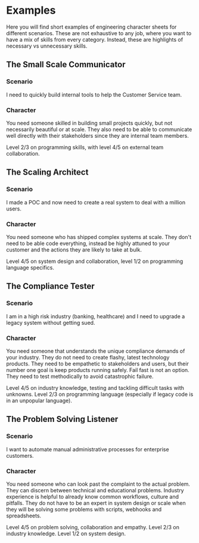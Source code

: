 # Examples

Here you will find short examples of engineering character sheets for different scenarios. These are not exhaustive to 
any job, where you want to have a mix of skills from every category. Instead, these are highlights of necessary vs
unnecessary skills.

## The Small Scale Communicator

### Scenario

I need to quickly build internal tools to help the Customer Service team.

### Character

You need someone skilled in building small projects quickly, but not necessarily beautiful or at scale. 
They also need to be able to communicate well directly with their stakeholders since they are internal team members.

Level 2/3 on programming skills, with level 4/5 on external team collaboration.

## The Scaling Architect

### Scenario

I made a POC and now need to create a real system to deal with a million users.

### Character

You need someone who has shipped complex systems at scale. They don't need to be able code everything,
instead be highly attuned to your customer and the actions they are likely to take at bulk.

Level 4/5 on system design and collaboration, level 1/2 on programming language specifics.

## The Compliance Tester

### Scenario

I am in a high risk industry (banking, healthcare) and I need to upgrade a legacy system without getting sued.

### Character

You need someone that understands the unique compliance demands of your industry. They do not need to create flashy, 
latest technology products. They need to be empathetic to stakeholders and users, but their number one goal is keep 
products running safely. Fail fast is not an option.  They need to test methodically to avoid catastrophic failure.

Level 4/5 on industry knowledge, testing and tackling difficult tasks with unknowns. Level 2/3 on programming 
language (especially if legacy code is in an unpopular language).

## The Problem Solving Listener

### Scenario

I want to automate manual administrative processes for enterprise customers.

### Character

You need someone who can look past the complaint to the actual problem. They can discern between technical and educational
problems. Industry experience is helpful to already know common workflows, culture and pitfalls. They do not have to be 
an expert in system design or scale when they will be solving some problems with scripts, webhooks and spreadsheets.

Level 4/5 on problem solving, collaboration and empathy. Level 2/3 on industry knowledge. Level 1/2 on system design.